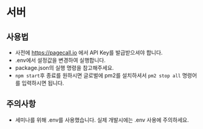 # 서버

## 사용법
-   사전에 https://pagecall.io 에서 API Key를 발급받으셔야 합니다.
-   .env에서 설정값을 변경하여 실행합니다.
-   package.json의 실행 명령을 참고해주세요.
-   `npm start`후 종료를 원하시면 글로벌에 pm2를 설치하셔서 `pm2 stop all` 명령어를 입력하시면 됩니다.

## 주의사항

-   세미나를 위해 .env를 사용했습니다. 실제 개발시에는 .env 사용에 주의하세요.
